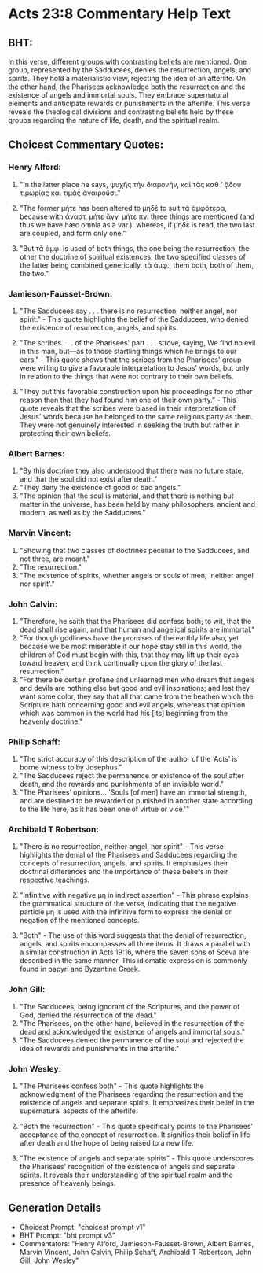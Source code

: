 # Acts 23:8 Commentary Help Text

## BHT:
In this verse, different groups with contrasting beliefs are mentioned. One group, represented by the Sadducees, denies the resurrection, angels, and spirits. They hold a materialistic view, rejecting the idea of an afterlife. On the other hand, the Pharisees acknowledge both the resurrection and the existence of angels and immortal souls. They embrace supernatural elements and anticipate rewards or punishments in the afterlife. This verse reveals the theological divisions and contrasting beliefs held by these groups regarding the nature of life, death, and the spiritual realm.

## Choicest Commentary Quotes:
### Henry Alford:
1. "In the latter place he says, ψυχῆς τὴν διαμονήν, καὶ τὰς καθ ʼ ᾅδου τιμωρίας καὶ τιμὰς ἀναιροῦσι." 

2. "The former μήτε has been altered to μηδέ to suit τὰ ἀμφότερα, because with ἀναστ. μήτε ἄγγ. μήτε πν. three things are mentioned (and thus we have hæc omnia as a var.): whereas, if μηδέ is read, the two last are coupled, and form only one."

3. "But τὰ ἀμφ. is used of both things, the one being the resurrection, the other the doctrine of spiritual existences: the two specified classes of the latter being combined generically. τὰ ἀμφ., them both, both of them, the two."

### Jamieson-Fausset-Brown:
1. "The Sadducees say . . . there is no resurrection, neither angel, nor spirit." - This quote highlights the belief of the Sadducees, who denied the existence of resurrection, angels, and spirits. 

2. "The scribes . . . of the Pharisees' part . . . strove, saying, We find no evil in this man, but—as to those startling things which he brings to our ears." - This quote shows that the scribes from the Pharisees' group were willing to give a favorable interpretation to Jesus' words, but only in relation to the things that were not contrary to their own beliefs.

3. "They put this favorable construction upon his proceedings for no other reason than that they had found him one of their own party." - This quote reveals that the scribes were biased in their interpretation of Jesus' words because he belonged to the same religious party as them. They were not genuinely interested in seeking the truth but rather in protecting their own beliefs.

### Albert Barnes:
1. "By this doctrine they also understood that there was no future state, and that the soul did not exist after death."
2. "They deny the existence of good or bad angels."
3. "The opinion that the soul is material, and that there is nothing but matter in the universe, has been held by many philosophers, ancient and modern, as well as by the Sadducees."

### Marvin Vincent:
1. "Showing that two classes of doctrines peculiar to the Sadducees, and not three, are meant."
2. "The resurrection."
3. "The existence of spirits, whether angels or souls of men; 'neither angel nor spirit'."

### John Calvin:
1. "Therefore, he saith that the Pharisees did confess both; to wit, that the dead shall rise again, and that human and angelical spirits are immortal."
2. "For though godliness have the promises of the earthly life also, yet because we be most miserable if our hope stay still in this world, the children of God must begin with this, that they may lift up their eyes toward heaven, and think continually upon the glory of the last resurrection."
3. "For there be certain profane and unlearned men who dream that angels and devils are nothing else but good and evil inspirations; and lest they want some color, they say that all that came from the heathen which the Scripture hath concerning good and evil angels, whereas that opinion which was common in the world had his [its] beginning from the heavenly doctrine."

### Philip Schaff:
1. "The strict accuracy of this description of the author of the ‘Acts’ is borne witness to by Josephus."
2. "The Sadducees reject the permanence or existence of the soul after death, and the rewards and punishments of an invisible world."
3. "The Pharisees’ opinions... 'Souls [of men] have an immortal strength, and are destined to be rewarded or punished in another state according to the life here, as it has been one of virtue or vice.'"

### Archibald T Robertson:
1. "There is no resurrection, neither angel, nor spirit" - This verse highlights the denial of the Pharisees and Sadducees regarding the concepts of resurrection, angels, and spirits. It emphasizes their doctrinal differences and the importance of these beliefs in their respective teachings.

2. "Infinitive with negative μη in indirect assertion" - This phrase explains the grammatical structure of the verse, indicating that the negative particle μη is used with the infinitive form to express the denial or negation of the mentioned concepts.

3. "Both" - The use of this word suggests that the denial of resurrection, angels, and spirits encompasses all three items. It draws a parallel with a similar construction in Acts 19:16, where the seven sons of Sceva are described in the same manner. This idiomatic expression is commonly found in papyri and Byzantine Greek.

### John Gill:
1. "The Sadducees, being ignorant of the Scriptures, and the power of God, denied the resurrection of the dead." 
2. "The Pharisees, on the other hand, believed in the resurrection of the dead and acknowledged the existence of angels and immortal souls." 
3. "The Sadducees denied the permanence of the soul and rejected the idea of rewards and punishments in the afterlife."

### John Wesley:
1. "The Pharisees confess both" - This quote highlights the acknowledgment of the Pharisees regarding the resurrection and the existence of angels and separate spirits. It emphasizes their belief in the supernatural aspects of the afterlife.

2. "Both the resurrection" - This quote specifically points to the Pharisees' acceptance of the concept of resurrection. It signifies their belief in life after death and the hope of being raised to a new life.

3. "The existence of angels and separate spirits" - This quote underscores the Pharisees' recognition of the existence of angels and separate spirits. It reveals their understanding of the spiritual realm and the presence of heavenly beings.


## Generation Details
- Choicest Prompt: "choicest prompt v1"
- BHT Prompt: "bht prompt v3"
- Commentators: "Henry Alford, Jamieson-Fausset-Brown, Albert Barnes, Marvin Vincent, John Calvin, Philip Schaff, Archibald T Robertson, John Gill, John Wesley"
